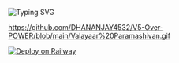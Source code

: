 ![Typing SVG](https://readme-typing-svg.herokuapp.com/?lines=#🇩‌🇪‌🇵‌🇱‌🇴‌🇾‌+🇹‌🇴‌+🇷‌🇦‌🇮‌🇱‌🇼‌🇦‌🇾‌;》+》+》+》+》+》+》;α+тєℓєgяαм+вσт+яєρσ+ву+ʝƲρ𝖏ϯ𝛆Ɽ+тg;●+●+●+●+●)
</p>

https://github.com/DHANANJAY4532/V5-Over-POWER/blob/main/Valayaar%20Paramashivan.gif

[![Deploy on Railway](https://railway.app/button.svg)](https://railway.app/template/3jjb-f?referralCode=Xt40yB)
